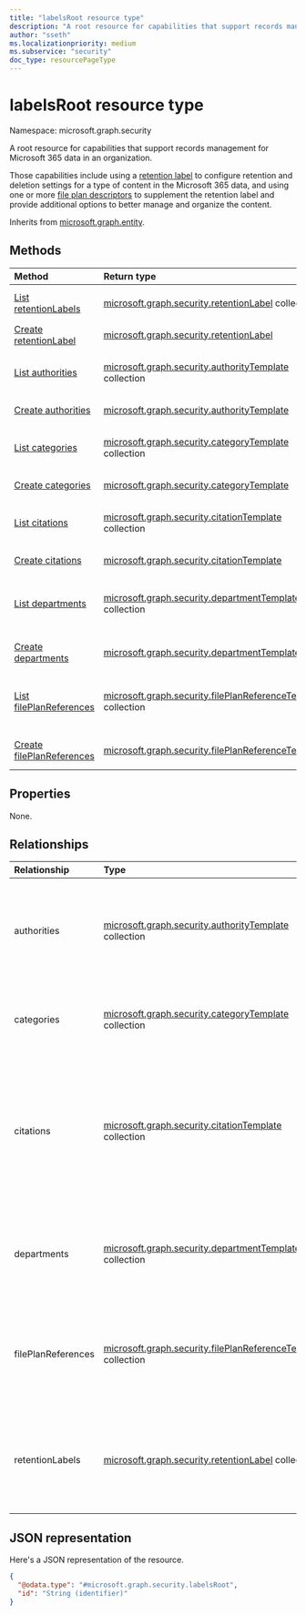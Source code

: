 ```yaml
---
title: "labelsRoot resource type"
description: "A root resource for capabilities that support records management for Microsoft 365 data in an organization."
author: "sseth"
ms.localizationpriority: medium
ms.subservice: "security"
doc_type: resourcePageType
---
```


# labelsRoot resource type

Namespace: microsoft.graph.security

A root resource for capabilities that support records management for Microsoft 365 data in an organization.

Those capabilities include using a [retention label](security-retentionlabel.md) to configure retention and deletion settings for a type of content in the Microsoft 365 data, and using one or more [file plan descriptors](security-fileplandescriptor.md) to supplement the retention label and provide additional options to better manage and organize the content.

Inherits from [microsoft.graph.entity](../resources/entity.md).

## Methods
|Method|Return type|Description|
|:---|:---|:---|
|[List retentionLabels](../api/security-labelsroot-list-retentionlabel.md)|[microsoft.graph.security.retentionLabel](../resources/security-retentionlabel.md) collection |Get a list of the [retentionLabel](../resources/security-retentionlabel.md) objects and their properties.|
|[Create retentionLabel](../api/security-labelsroot-post-retentionlabel.md)|[microsoft.graph.security.retentionLabel](../resources/security-retentionlabel.md)|Create a new [retentionLabel](../resources/security-retentionlabel.md) object.|
|[List authorities](../api/security-labelsroot-list-authorities.md)|[microsoft.graph.security.authorityTemplate](../resources/security-authoritytemplate.md) collection|Get the authorityTemplate resources from the authorities navigation property.|
|[Create authorities](../api/security-labelsroot-post-authorities.md)|[microsoft.graph.security.authorityTemplate](../resources/security-authoritytemplate.md)|Create a new authorityTemplate object.|
|[List categories](../api/security-labelsroot-list-categories.md)|[microsoft.graph.security.categoryTemplate](../resources/security-categorytemplate.md) collection|Get the categoryTemplate resources from the categories navigation property.|
|[Create categories](../api/security-labelsroot-post-categories.md)|[microsoft.graph.security.categoryTemplate](../resources/security-categorytemplate.md)|Create a new categoryTemplate object.|
|[List citations](../api/security-labelsroot-list-citations.md)|[microsoft.graph.security.citationTemplate](../resources/security-citationtemplate.md) collection|Get the citationTemplate resources from the citations navigation property.|
|[Create citations](../api/security-labelsroot-post-citations.md)|[microsoft.graph.security.citationTemplate](../resources/security-citationtemplate.md)|Create a new citationTemplate object.|
|[List departments](../api/security-labelsroot-list-departments.md)|[microsoft.graph.security.departmentTemplate](../resources/security-departmenttemplate.md) collection|Get the departmentTemplate resources from the departments navigation property.|
|[Create departments](../api/security-labelsroot-post-departments.md)|[microsoft.graph.security.departmentTemplate](../resources/security-departmenttemplate.md)|Create a new departmentTemplate object.|
|[List filePlanReferences](../api/security-labelsroot-list-fileplanreferences.md)|[microsoft.graph.security.filePlanReferenceTemplate](../resources/security-fileplanreferencetemplate.md) collection|Get the filePlanReferenceTemplate resources from the filePlanReferences navigation property.|
|[Create filePlanReferences](../api/security-labelsroot-post-fileplanreferences.md)|[microsoft.graph.security.filePlanReferenceTemplate](../resources/security-fileplanreferencetemplate.md)|Create a new filePlanReferenceTemplate object.|

## Properties
None.



## Relationships
|Relationship|Type|Description|
|:---|:---|:---|
|authorities|[microsoft.graph.security.authorityTemplate](../resources/security-authoritytemplate.md) collection|Specifies the underlying authority that describes the type of content to be retained and its retention schedule.|
|categories|[microsoft.graph.security.categoryTemplate](../resources/security-categorytemplate.md) collection|Specifies a group of similar types of content in a particular department.|
|citations|[microsoft.graph.security.citationTemplate](../resources/security-citationtemplate.md) collection|The specific rule or regulation created by a jurisdiction used to determine whether certain labels and content should be retained or deleted.|
|departments|[microsoft.graph.security.departmentTemplate](../resources/security-departmenttemplate.md) collection|Specifies the department or business unit of an organization to which a label belongs.|
|filePlanReferences|[microsoft.graph.security.filePlanReferenceTemplate](../resources/security-fileplanreferencetemplate.md) collection|Specifies a unique alpha-numeric identifier for an organization’s retention schedule.|
|retentionLabels|[microsoft.graph.security.retentionLabel](../resources/security-retentionlabel.md) collection|Represents how customers can manage their data, whether and for how long to retain or delete it.|


## JSON representation
Here's a JSON representation of the resource.
<!-- {
  "blockType": "resource",
  "keyProperty": "id",
  "@odata.type": "microsoft.graph.security.labelsRoot",
  "baseType": "microsoft.graph.entity",
  "openType": false
}
-->
``` json
{
  "@odata.type": "#microsoft.graph.security.labelsRoot",
  "id": "String (identifier)"
}
```

